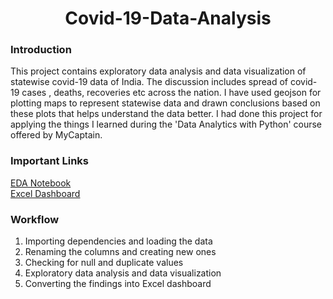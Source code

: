<h1 align="center">Covid-19-Data-Analysis</h1>

### Introduction
This project contains exploratory data analysis and data visualization of statewise covid-19 data of India. The discussion includes spread of covid-19 cases , deaths, recoveries etc across the nation. I have used geojson for plotting maps to represent statewise data and drawn conclusions based on these plots that helps understand the data better. I had done this project for applying the things I learned during the 'Data Analytics with Python' course offered by MyCaptain.
### Important Links
[EDA Notebook](https://github.com/prasadposture/Covid-19-Data-Analysis/blob/main/Covid-19%20Data%20Analysis.ipynb)<br>
[Excel Dashboard](https://github.com/prasadposture/Covid-19-Data-Analysis/blob/main/Covid-19_India.xlsx)
### Workflow
1. Importing dependencies and loading the data
2. Renaming the columns and creating new ones
3. Checking for null and duplicate values
4. Exploratory data analysis and data visualization
5. Converting the findings into Excel dashboard
